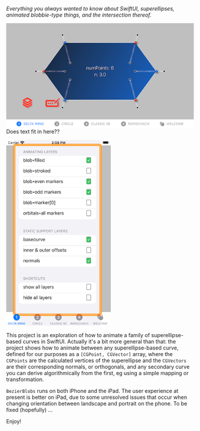 *Everything you always wanted to know about SwiftUI, superellipses, animated blobbie-type things, and the intersection thereof.*

<img align="right" src="GIFs/DeltaWing.PNG" width="667">

Does text fit in here??

<img src="GIFs/LayersChooser.PNG" height="500">


This project is an exploration of how to animate a family of superellipse-based curves in SwiftUI. Actually it's a bit more general than that: the project shows how to animate between any superellipse-based curve, defined for our purposes as a `[CGPoint, CGVector]` array, where the `CGPoints` are the calculated vertices of the superellipse and the `CGVectors` are their corresponding normals, or orthogonals, and any secondary curve you can derive algorithmically from the first, eg using a simple mapping or transformation. 

`BezierBlobs` runs on both iPhone and the iPad. The user experience at present is better on iPad, due to some unresolved issues that occur when changing orientation between landscape and portrait on the phone. To be fixed (hopefully) ...

Enjoy!
